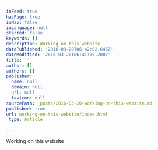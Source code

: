 ```yaml
---
inFeed: true
hasPage: true
inNav: false
inLanguage: null
starred: false
keywords: []
description: Working on this website
datePublished: '2016-03-20T06:42:02.645Z'
dateModified: '2016-03-20T06:41:05.200Z'
title: ''
author: []
authors: []
publisher:
  name: null
  domain: null
  url: null
  favicon: null
sourcePath: _posts/2016-03-20-working-on-this-website.md
published: true
url: working-on-this-website/index.html
_type: Article

---
```

Working on this website